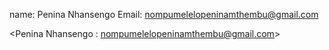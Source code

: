 name: Penina Nhansengo
Email: nompumelelopeninamthembu@gmail.com



<Penina Nhansengo : nompumelelopeninamthembu@gmail.com>

